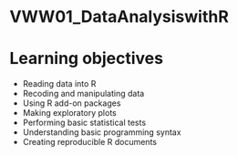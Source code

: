 # VWW01_DataAnalysiswithR

# Learning objectives
-   Reading data into R
-   Recoding and manipulating data
-   Using R add-on packages
-   Making exploratory plots
-   Performing basic statistical tests
-   Understanding basic programming syntax
-   Creating reproducible R documents

